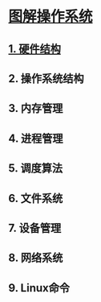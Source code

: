 # [图解操作系统](https://www.xiaolincoding.com/os/)

## [1. 硬件结构](https://github.com/niu0217/EightPartEssay/tree/main/XiaoLin/GraphicalSystem/HardwareStructure)

## 2. 操作系统结构

## 3. 内存管理

## 4. 进程管理

## 5. 调度算法

## 6. 文件系统

## 7. 设备管理

## 8. 网络系统

## 9. Linux命令

